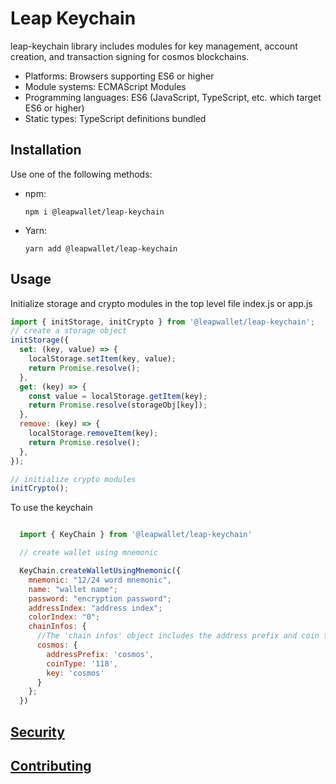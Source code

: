 # Leap Keychain

leap-keychain library includes modules for key management, account creation, and transaction signing for cosmos blockchains.

- Platforms: Browsers supporting ES6 or higher
- Module systems: ECMAScript Modules
- Programming languages: ES6 (JavaScript, TypeScript, etc. which target ES6 or higher)
- Static types: TypeScript definitions bundled


## Installation

Use one of the following methods:

- npm:
  ```shell
  npm i @leapwallet/leap-keychain
  ```
- Yarn:
  ```shell
  yarn add @leapwallet/leap-keychain
  ```

## Usage

Initialize storage and crypto modules in the top level file index.js or app.js

```javascript
import { initStorage, initCrypto } from '@leapwallet/leap-keychain';
// create a storage object
initStorage({
  set: (key, value) => {
    localStorage.setItem(key, value);
    return Promise.resolve();
  },
  get: (key) => {
    const value = localStorage.getItem(key);
    return Promise.resolve(storageObj[key]);
  },
  remove: (key) => {
    localStorage.removeItem(key);
    return Promise.resolve();
  },
});

// initialize crypto modules
initCrypto();
```

To use the keychain

```javascript

  import { KeyChain } from '@leapwallet/leap-keychain'

  // create wallet using mnemonic

  KeyChain.createWalletUsingMnemonic({
    mnemonic: "12/24 word mnemonic",
    name: "wallet name";
    password: "encryption password";
    addressIndex: "address index";
    colorIndex: "0";
    chainInfos: {
      //The 'chain infos' object includes the address prefix and coin type for the chains for which wallet creation is required.
      cosmos: {
        addressPrefix: 'cosmos',
        coinType: '118',
        key: 'cosmos'
      }
    };
  })


```

## [Security](SECURITY.md)

## [Contributing](CONTRIBUTING.md)
